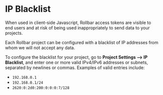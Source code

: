 # IP Blacklist

When used in client-side Javascript, Rollbar access tokens are visible to end users and at risk of being used inappropriately to send data to your projects.

Each Rollbar project can be configured with a blacklist of IP addresses from whom we will not accept any data.

To configure the blacklist for your project, go to **Project Settings --> IP Blacklist**, and enter one or more valid IPv4/IPv6 addresses or subnets, separated by newlines or commas.  Examples of valid entries include:
* `192.168.0.1`
* `192.168.0.1/24`
* `2620:0:2d0:200:0:0:0:7/128`


